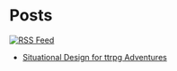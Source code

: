 # Posts

[![RSS Feed](../images/rss.png)](https://raw.githubusercontent.com/levigilbert/levigilbert.github.io/master/feed.rss)

* [Situational Design for ttrpg Adventures](posts/situationalDesignForRPGAdventures.md)
